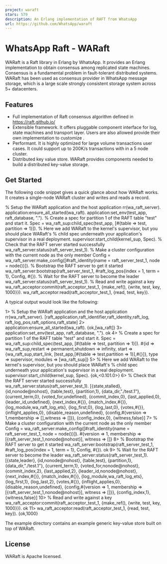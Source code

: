 ```yaml
---
project: waraft
stars: 579
description: An Erlang implementation of RAFT from WhatsApp
url: https://github.com/WhatsApp/waraft
---
```


WhatsApp Raft - WARaft
======================

WARaft is a Raft library in Erlang by WhatsApp. It provides an Erlang implementation to obtain consensus among replicated state machines. Consensus is a fundamental problem in fault-tolerant distributed systems. WARaft has been used as consensus provider in WhatsApp message storage, which is a large scale strongly consistent storage system across 5+ datacenters.

Features
--------

-   Full implementation of Raft consensus algorithm defined in https://raft.github.io/
-   Extensible framework. It offers pluggable component interface for log, state machines and transport layer. Users are also allowed provide their own implementation to customize .
-   Performant. It is highly optimized for large volume transactions user cases. It could support up to 200K/s transactions with in a 5 node cluster.
-   Distributed key value store. WARaft provides components needed to build a distributed key-value storage.

Get Started
-----------

The following code snippet gives a quick glance about how WARaft works. It creates a single-node WARaft cluster and writes and reads a record.

% Setup the WARaft application and the host application
rr(wa\_raft\_server).
application:ensure\_all\_started(wa\_raft).
application:set\_env(test\_app, raft\_database, ".").
% Create a spec for partition 1 of the RAFT table "test" and start it.
Spec \= wa\_raft\_sup:child\_spec(test\_app, \[#{table \=> test, partition \=> 1}\]).
% Here we add WARaft to the kernel's supervisor, but you should place WARaft's
% child spec underneath your application's supervisor in a real deployment.
supervisor:start\_child(kernel\_sup, Spec).
% Check that the RAFT server started successfully
wa\_raft\_server:status(raft\_server\_test\_1).
% Make a cluster configuration with the current node as the only member
Config \= wa\_raft\_server:make\_config(\[#raft\_identity{name \= raft\_server\_test\_1, node \= node()}\]).
% Bootstrap the RAFT server to get it started
wa\_raft\_server:bootstrap(raft\_server\_test\_1, #raft\_log\_pos{index \= 1, term \= 1}, Config, #{}).
% Wait for the RAFT server to become the leader
wa\_raft\_server:status(raft\_server\_test\_1).
% Read and write against a key
wa\_raft\_acceptor:commit(raft\_acceptor\_test\_1, {make\_ref(), {write, test, key, 1000}}).
wa\_raft\_acceptor:read(raft\_acceptor\_test\_1, {read, test, key}).

A typical output would look like the following:

1\> % Setup the WARaft application and the host application
   rr(wa\_raft\_server).
\[raft\_application,raft\_identifier,raft\_identity,raft\_log,
 raft\_log\_pos,raft\_options,raft\_state\]
2\> application:ensure\_all\_started(wa\_raft).
{ok,\[wa\_raft\]}
3\> application:set\_env(test\_app, raft\_database, ".").
ok
4\> % Create a spec for partition 1 of the RAFT table "test" and start it.
   Spec \= wa\_raft\_sup:child\_spec(test\_app, \[#{table \=> test, partition \=> 1}\]).
#{id \=> wa\_raft\_sup,restart \=> permanent,shutdown \=> infinity,
  start \=>
      {wa\_raft\_sup,start\_link,
                   \[test\_app,\[#{table \=> test,partition \=> 1}\],#{}\]},
  type \=> supervisor,
  modules \=> \[wa\_raft\_sup\]}
5\> % Here we add WARaft to the kernel's supervisor, but you should place WARaft's
   % child spec underneath your application's supervisor in a real deployment.
   supervisor:start\_child(kernel\_sup, Spec).
{ok,<0.101.0\>}
6\> % Check that the RAFT server started successfully
   wa\_raft\_server:status(raft\_server\_test\_1).
\[{state,stalled},
 {id,nonode@nohost},
 {table,test},
 {partition,1},
 {data\_dir,"./test.1"},
 {current\_term,0},
 {voted\_for,undefined},
 {commit\_index,0},
 {last\_applied,0},
 {leader\_id,undefined},
 {next\_index,#{}},
 {match\_index,#{}},
 {log\_module,wa\_raft\_log\_ets},
 {log\_first,0},
 {log\_last,0},
 {votes,#{}},
 {inflight\_applies,0},
 {disable\_reason,undefined},
 {config,#{version \=> 1,membership \=> \[\],witness \=> \[\]}},
 {config\_index,0},
 {witness,false}\]
7\> % Make a cluster configuration with the current node as the only member
   Config \= wa\_raft\_server:make\_config(\[#raft\_identity{name \= raft\_server\_test\_1, node \= node()}\]).
#{version \=> 1,
  membership \=> \[{raft\_server\_test\_1,nonode@nohost}\],
  witness \=> \[\]}
8\> % Bootstrap the RAFT server to get it started
   wa\_raft\_server:bootstrap(raft\_server\_test\_1, #raft\_log\_pos{index \= 1, term \= 1}, Config, #{}).
ok
9\> % Wait for the RAFT server to become the leader
   wa\_raft\_server:status(raft\_server\_test\_1).
\[{state,leader},
 {id,nonode@nohost},
 {table,test},
 {partition,1},
 {data\_dir,"./test.1"},
 {current\_term,1},
 {voted\_for,nonode@nohost},
 {commit\_index,2},
 {last\_applied,2},
 {leader\_id,nonode@nohost},
 {next\_index,#{}},
 {match\_index,#{}},
 {log\_module,wa\_raft\_log\_ets},
 {log\_first,1},
 {log\_last,2},
 {votes,#{}},
 {inflight\_applies,0},
 {disable\_reason,undefined},
 {config,#{version \=> 1,
           membership \=> \[{raft\_server\_test\_1,nonode@nohost}\],
           witness \=> \[\]}},
 {config\_index,1},
 {witness,false}\]
10\> % Read and write against a key
    wa\_raft\_acceptor:commit(raft\_acceptor\_test\_1, {make\_ref(), {write, test, key, 1000}}).
ok
11\> wa\_raft\_acceptor:read(raft\_acceptor\_test\_1, {read, test, key}).
{ok,1000}

The example directory contains an example generic key-value store built on top of WARaft.

License
-------

WARaft is Apache licensed.
